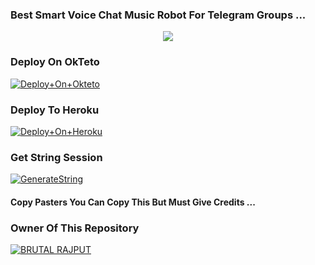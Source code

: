 ### Best Smart Voice Chat Music Robot For Telegram Groups ...


<p align="center"><a href="https://t.me/adityahalder"><img src="https://telegra.ph/file/55a3552a9184f40a891c0.jpg"></a></p>


### Deploy On OkTeto

[![Deploy+On+Okteto](https://img.shields.io/badge/Deploy%20To%20Okteto-informational?style=for-the-badge&logo=Okteto)](https://cloud.okteto.com/deploy?repository=https://github.com/adityabots/tgmusicbot)


### Deploy To Heroku

[![Deploy+On+Heroku](https://www.herokucdn.com/deploy/button.svg)](https://heroku.com/deploy?template=https://github.com/adityabots/tgmusicbot)



### Get String Session

[![GenerateString](https://img.shields.io/badge/repl.it-generateString-yellowgreen)](https://replit.com/@AdityaHalder/StringSession)



#### Copy Pasters You Can Copy This But Must Give Credits ...

### Owner Of This Repository
[![BRUTAL RAJPUT](https://telegra.ph/file/1f95bc0568721b1205873.jpg)](https://t.me/b_4_brutal_official)
